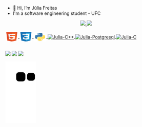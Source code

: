 - 👋 Hi, I’m Júlia Freitas
- I'm a software engineering student - UFC

<div align="center">
  <a href="https://github.com/julfreitas">
  <img height="180em" src="https://github-readme-stats-sigma-five.vercel.app/api?username=julfreitas&show_icons=true&theme=dracula&include_all_commits=true&count_private=true"/>
  <img height="180em" src="https://github-readme-stats-sigma-five.vercel.app/api/top-langs/?username=julfreitas&layout=compact&langs_count=7&theme=dracula"/>
</div>


<div style="display: inline_block"><br>
  <img align="center" alt="Julia-HTML" height="30" width="40" src="https://raw.githubusercontent.com/devicons/devicon/master/icons/html5/html5-original.svg">
  <img align="center" alt="Julia-CSS" height="30" width="40" src="https://raw.githubusercontent.com/devicons/devicon/master/icons/css3/css3-original.svg">
  <img align="center" alt="Julia-Python" height="30" width="40" src="https://raw.githubusercontent.com/devicons/devicon/master/icons/python/python-original.svg">
  <img align="center" alt="Julia-C++" height="30" width="40" src="https://cdn.jsdelivr.net/gh/devicons/devicon/icons/cplusplus/cplusplus-original.svg" />
  <img align="center" alt="Julia-Postgresql" height="30" width="40" src="https://cdn.jsdelivr.net/gh/devicons/devicon/icons/postgresql/postgresql-original-wordmark.svg" />
          
          
  <img align="center" alt="Julia-C" height="30" width="40" src="https://cdn.jsdelivr.net/gh/devicons/devicon/icons/c/c-original.svg" />
          
  

  
  ##
 
 
 
<div> 
  <a href="https://www.instagram.com/julfreitas_/" target="_blank">
  <img src="https://img.shields.io/badge/-Instagram-%23E4405F?style=for-the-badge&logo=instagram&logoColor=white" target="_blank"></a>
<!--  <a href="https://discord.gg/wagxzStdcR" target="_blank"><img src="https://img.shields.io/badge/Discord-7289DA?style=for-the-badge&logo=discord&logoColor=white" target="_blank"></a> -->
  <a href = "mailto:juliafreitas20177@gmail.com"><img src="https://img.shields.io/badge/-Gmail-%23333?style=for-the-badge&logo=gmail&logoColor=white" target="_blank"></a>
  <a href="https://www.linkedin.com/in/julfreitas/" target="_blank">
  <img src="https://img.shields.io/badge/-LinkedIn-%230077B5?style=for-the-badge&logo=linkedin&logoColor=white" target="_blank">
  </a> 
 
  ![Snake animation](https://github.com/julfreitas/julfreitas/blob/output/github-contribution-grid-snake.svg)
 
</div>
